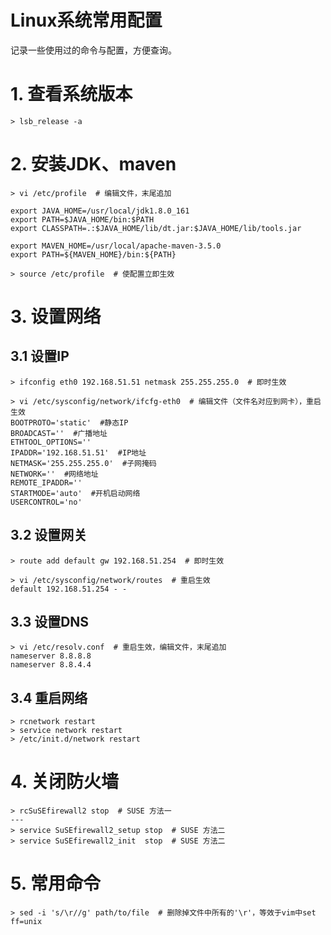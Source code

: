# Linux系统常用配置

记录一些使用过的命令与配置，方便查询。

# 1. 查看系统版本

```shell
> lsb_release -a
```

# 2. 安装JDK、maven

```shell
> vi /etc/profile  # 编辑文件，末尾追加

export JAVA_HOME=/usr/local/jdk1.8.0_161
export PATH=$JAVA_HOME/bin:$PATH
export CLASSPATH=.:$JAVA_HOME/lib/dt.jar:$JAVA_HOME/lib/tools.jar

export MAVEN_HOME=/usr/local/apache-maven-3.5.0
export PATH=${MAVEN_HOME}/bin:${PATH}

> source /etc/profile  # 使配置立即生效
```

# 3. 设置网络

## 3.1 设置IP

```shell
> ifconfig eth0 192.168.51.51 netmask 255.255.255.0  # 即时生效

> vi /etc/sysconfig/network/ifcfg-eth0  # 编辑文件（文件名对应到网卡），重启生效
BOOTPROTO='static'  #静态IP
BROADCAST=''  #广播地址
ETHTOOL_OPTIONS=''
IPADDR='192.168.51.51'  #IP地址
NETMASK='255.255.255.0'  #子网掩码
NETWORK=''  #网络地址
REMOTE_IPADDR=''
STARTMODE='auto'  #开机启动网络
USERCONTROL='no'
```
## 3.2 设置网关

```shell
> route add default gw 192.168.51.254  # 即时生效

> vi /etc/sysconfig/network/routes  # 重启生效
default 192.168.51.254 - - 
```

## 3.3 设置DNS

```shell
> vi /etc/resolv.conf  # 重启生效，编辑文件，末尾追加
nameserver 8.8.8.8
nameserver 8.8.4.4
```
## 3.4 重启网络

```shell
> rcnetwork restart
> service network restart
> /etc/init.d/network restart
```
# 4. 关闭防火墙

```shell
> rcSuSEfirewall2 stop  # SUSE 方法一
---
> service SuSEfirewall2_setup stop  # SUSE 方法二
> service SuSEfirewall2_init  stop  # SUSE 方法二
```

# 5. 常用命令

```shell
> sed -i 's/\r//g' path/to/file  # 删除掉文件中所有的'\r'，等效于vim中set ff=unix
```

